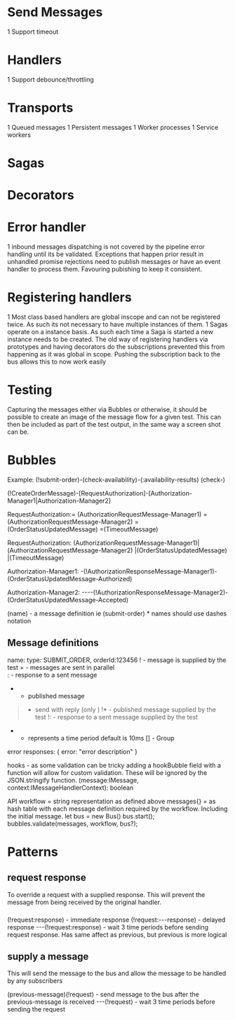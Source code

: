 # Send Messages
1 Support timeout

# Handlers
1 Support debounce/throttling

# Transports
1 Queued messages
1 Persistent messages
1 Worker processes
1 Service workers

# Sagas

# Decorators


# Error handler
1 inbound messages dispatching is not covered by the pipeline error handling
  until its be validated. Exceptions that happen prior result in unhandled promise rejections
  need to publish messages or have an event handler to process them. Favouring pubishing to keep
  it consistent.


# Registering handlers
1 Most class based handlers are global inscope and can not be registered twice. As such its not necessary
  to have multiple instances of them.
1 Sagas operate on a instance basis. As such each time a Saga is started a new instance needs to be created. 
  The old way of registering handlers via prototypes and having decorators do the subscriptions prevented this
  from happening as it was global in scope. Pushing the subscription back to the bus allows this to now work easily  

# Testing
Capturing the messages either via Bubbles or otherwise, it should be possible to create an image of the message flow
for a given test. This can then be included as part of the test output, in the same way a screen shot can be.

  # Bubbles

  Example:
  (!submit-order)-(check-availability)-(:availability-results)
                 \(check-)

  (!CreateOrderMessage)-[RequestAuthorization]-[Authorization-Manager1|Authorization-Manager2]
                        



  RequestAuthorization:= (AuthorizationRequestMessage-Manager1)
                        =(AuthorizationRequestMessage-Manager2)
                        =(OrderStatusUpdatedMessage)
                        =(TimeoutMessage)                       
  
  RequestAuthorization:
   (AuthorizationRequestMessage-Manager1)|(AuthorizationRequestMessage-Manager2)
  |(OrderStatusUpdatedMessage)
  |(TimeoutMessage)                       

  Authorization-Manager1:
  -(!AuthorizationResponseMessage-Manager1)-(OrderStatusUpdatedMessage-Authorized)

  Authorization-Manager2:
  ----(!AuthorizationResponseMessage-Manager2)-(OrderStatusUpdatedMessage-Accepted)

  (name) - a message definition ie (submit-order)
    * names should use dashes notation
  
  ## Message definitions
  name: type: SUBMIT_ORDER, orderId:123456
  ! - message is supplied by the test
  = - messages are sent in parallel  
  : - response to a sent message
  * - published message
  > - send with reply (only )
  !* - published message supplied by the test
  !: - response to a sent message supplied by the test
  - - represents a time period default is 10ms
  [] - Group
  
  error responses:
  {
    error: "error description"
  }

  hooks - as some validation can be tricky adding a hookBubble field with a function will allow for custom
          validation. These will be ignored by the JSON.stringify function.
          (message:IMessage<any>, context:IMessageHandlerContext): boolean

  API
  workflow = string representation as defined above
  messages{} = as hash table with each message definition required by the workflow. Including the initial message.
  let bus = new Bus()
  bus.start();
  bubbles.validate(messages, workflow, bus?);


# Patterns

## request response
To override a request with a supplied response. This will prevent the message from being received by the 
original handler.

### 
(!request:response)     - immediate response
(!request:---response)  - delayed response
---(!request:response)  - wait 3 time periods before sending request response. Has same affect as previous, but previous is more logical

## supply a message
This will send the message to the bus and allow the message to be handled by any subscribers

(previous-message)(!request)      - send message to the bus after the previous-message is received
---(!request)                     - wait 3 time periods before sending the request
